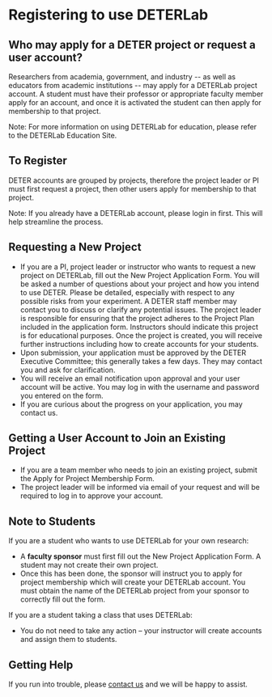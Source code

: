 # Registering to use DETERLab

## Who may apply for a DETER project or request a user account?

Researchers from academia, government, and industry -- as well as educators from academic institutions -- may apply for a DETERLab project account. A student must have their professor or appropriate faculty member apply for an account, and once it is activated the student can then apply for membership to that project.

Note: For more information on using DETERLab for education, please refer to the ​DETERLab Education Site.

## To Register

DETER accounts are grouped by projects, therefore the project leader or PI must first request a project, then other users apply for membership to that project.

Note: If you already have a DETERLab account, please login in first. This will help streamline the process.

## Requesting a New Project

- If you are a PI, project leader or instructor who wants to request a new project on DETERLab, fill out the ​New Project Application Form.
You will be asked a number of questions about your project and how you intend to use DETER. Please be detailed, especially with respect to any possible risks from your experiment. A DETER staff member may contact you to discuss or clarify any potential issues.
The project leader is responsible for ensuring that the project adheres to the Project Plan included in the application form.
Instructors should indicate this project is for educational purposes. Once the project is created, you will receive further instructions including how to create accounts for your students.
- Upon submission, your application must be approved by the DETER Executive Committee; this generally takes a few days. They may contact you and ask for clarification.
- You will receive an email notification upon approval and your user account will be active. You may log in with the username and password you entered on the form.
- If you are curious about the progress on your application, you may ​contact us.

## Getting a User Account to Join an Existing Project

- If you are a team member who needs to join an existing project, submit the ​Apply for Project Membership Form.
- The project leader will be informed via email of your request and will be required to log in to approve your account.

## Note to Students

If you are a student who wants to use DETERLab for your own research:

- A **faculty sponsor** must first fill out the ​New Project Application Form. A student may not create their own project.
- Once this has been done, the sponsor will instruct you to ​apply for project membership which will create your DETERLab account. You must obtain the name of the DETERLab project from your sponsor to correctly fill out the form.

If you are a student taking a class that uses DETERLab:

- You do not need to take any action – your instructor will create accounts and assign them to students.

## Getting Help

If you run into trouble, please ​[contact us](http://www.deter-project.org/contact_deter) and we will be happy to assist.